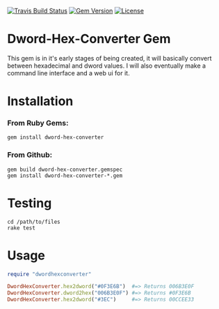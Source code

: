 [![Travis Build Status](http://img.shields.io/travis/charles-hollenbeck/dword-hex-converter-gem.svg?style=flat)][travis]
[![Gem Version](http://img.shields.io/gem/v/dword-hex-converter.svg?style=flat)][gem]
[![License](http://img.shields.io/badge/License-MIT-yellow.svg?style=flat)][license]

[travis]: https://travis-ci.org/charles-hollenbeck/dword-hex-converter-gem
[gem]: https://rubygems.org/gems/dword-hex-converter
[license]: https://github.com/charles-hollenbeck/dword-hex-converter-gem/blob/master/LICENSE

# Dword-Hex-Converter Gem

This gem is in it's early stages of being created, it will basically convert between hexadecimal and dword values. I will also eventually make a command line interface and a web ui for it.

# Installation
### From Ruby Gems:
```
gem install dword-hex-converter
```
### From Github:
```
gem build dword-hex-converter.gemspec
gem install dword-hex-converter-*.gem
```

# Testing
```
cd /path/to/files
rake test
```

# Usage

```ruby
require "dwordhexconverter"

DwordHexConverter.hex2dword("#0F3E6B")  #=> Returns 006B3E0F
DwordHexConverter.dword2hex("006B3E0F") #=> Returns #0F3E6B
DwordHexConverter.hex2dword("#3EC")     #=> Returns 00CCEE33
```